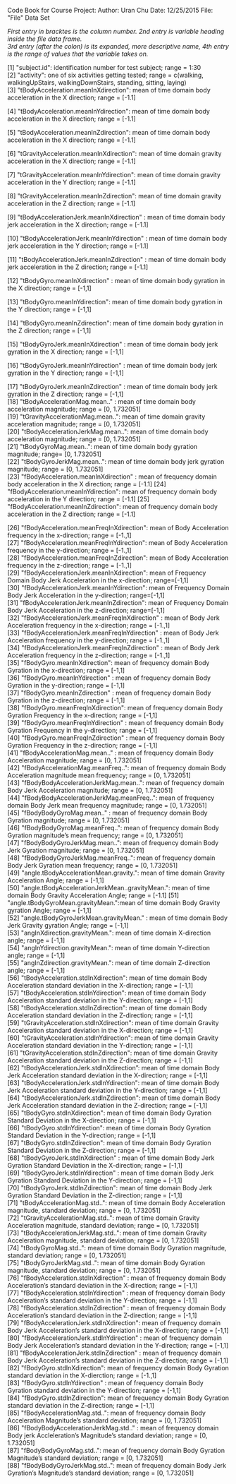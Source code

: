 Code Book for Course Project:
Author:  Uran Chu
Date:  12/25/2015
File:  "File" Data Set

*First entry in bracktes is the column number.  2nd entry is variable heading inside the file data frame.  
3rd entry (after the colon) is its expanded, more descriptive name, 
4th entry is the range of values that the variable takes on.*

[1] "subject.id": identification number for test subject; range = 1:30                                  
[2] "activity": one of six activities getting tested; range = c(walking, walkingUpStairs, walkingDownStairs, standing, sitting, laying)                                    
[3] "tBodyAcceleration.meanInXdirection": mean of time domain body acceleration in the X direction; range = [-1.1]

[4] "tBodyAcceleration.meanInYdirection": mean of time domain body acceleration in the X direction; range = [-1.1]

[5] "tBodyAcceleration.meanInZdirection": mean of time domain body acceleration in the X direction; range = [-1.1]

[6] "tGravityAcceleration.meanInXdirection": mean of time domain gravity acceleration in the X direction; range = [-1.1]

[7] "tGravityAcceleration.meanInYdirection": mean of time domain gravity acceleration in the Y direction; range = [-1.1]

[8] "tGravityAcceleration.meanInZdirection": mean of time domain gravity acceleration in the Z direction; range = [-1.1]

[9] "tBodyAccelerationJerk.meanInXdirection" : mean of time domain body jerk acceleration in the X direction; range = [-1.1]

[10] "tBodyAccelerationJerk.meanInYdirection" : mean of time domain body jerk acceleration in the Y direction; range = [-1.1]

[11] "tBodyAccelerationJerk.meanInZdirection" : mean of time domain body jerk acceleration in the Z direction; range = [-1.1]

[12] "tBodyGyro.meanInXdirection" : mean of time domain body gyration in the X direction; range = [-1,1]

[13] "tBodyGyro.meanInYdirection": mean of time domain body gyration in the Y direction; range = [-1,1]

[14] "tBodyGyro.meanInZdirection": mean of time domain body gyration in the Z direction; range = [-1,1]

[15] "tBodyGyroJerk.meanInXdirection" : mean of time domain body jerk gyration in the X direction; range = [-1,1]

[16] "tBodyGyroJerk.meanInYdirection" : mean of time domain body jerk gyration in the Y direction; range = [-1,1]

[17] "tBodyGyroJerk.meanInZdirection" : mean of time domain body jerk gyration in the Z direction; range = [-1,1]     
[18] "tBodyAccelerationMag.mean.." : mean of time domain body acceleration magnitude; range = [0, 1.732051]            
[19] "tGravityAccelerationMag.mean..": mean of time domain gravity acceleration magnitude; range = [0, 1.732051]            
[20] "tBodyAccelerationJerkMag.mean..": mean of time domain body acceleration magnitude; range = [0, 1.732051]            
[21] "tBodyGyroMag.mean..": mean of time domain body gyration magnitude; range= [0, 1.732051]                
[22] "tBodyGyroJerkMag.mean..": mean of time domain body jerk  gyration magnitude; range = [0, 1.732051]                     
[23] "fBodyAcceleration.meanInXdirection" : mean of frequency domain body acceleration in the X direction; range = [-1.1]
[24] "fBodyAcceleration.meanInYdirection": mean of frequency domain body acceleration in the Y direction; range = [-1.1]
[25] "fBodyAcceleration.meanInZdirection": mean of frequency domain body acceleration in the Z direction; range = [-1.1]

[26] "fBodyAcceleration.meanFreqInXdirection": mean of Body Acceleration frequency in the x-direction; range = [-1.,1]       
[27] "fBodyAcceleration.meanFreqInYdirection": mean of Body Acceleration frequency in the y-direction; range = [-1.,1]       
[28] "fBodyAcceleration.meanFreqInZdirection": mean of Body Acceleration frequency in the z-direction; range = [-1.,1]       
[29] "fBodyAccelerationJerk.meanInXdirection": mean of Frequency Domain Body Jerk Acceleration in the x-direction; range=[-1,1]   
[30] "fBodyAccelerationJerk.meanInYdirection": mean of Frequency Domain Body Jerk Acceleration in the y-direction; range=[-1,1]   
[31] "fBodyAccelerationJerk.meanInZdirection": mean of Frequency Domain Body Jerk Acceleration in the z-direction; range=[-1,1]   
[32] "fBodyAccelerationJerk.meanFreqInXdirection" : mean of Body Jerk Acceleration frequency in the x-direction; range = [-1.,1]       
[33] "fBodyAccelerationJerk.meanFreqInYdirection" : mean of Body Jerk Acceleration frequency in the y-direction; range = [-1.,1]       
[34] "fBodyAccelerationJerk.meanFreqInZdirection" : mean of Body Jerk Acceleration frequency in the z-direction; range = [-1.,1]       
[35] "fBodyGyro.meanInXdirection": mean of frequency domain Body Gyration  in the x-direction; range = [-1,1]               
[36] "fBodyGyro.meanInYdirection" : mean of frequency domain Body Gyration  in the y-direction; range = [-1,1]               
[37] "fBodyGyro.meanInZdirection" : mean of frequency domain Body Gyration  in the z-direction; range = [-1,1]               
[38] "fBodyGyro.meanFreqInXdirection": mean of frequency domain Body Gyration Frequency in the x-direction; range = [-1,1]              
[39] "fBodyGyro.meanFreqInYdirection" : mean of frequency domain Body Gyration Frequency in the y-direction; range = [-1,1]              
[40] "fBodyGyro.meanFreqInZdirection" : mean of frequency domain Body Gyration Frequency in the z-direction; range = [-1,1]              
[41] "fBodyAccelerationMag.mean.." : mean of frequency domain Body Acceleration magnitude; range = [0, 1.732051]                
[42] "fBodyAccelerationMag.meanFreq..": mean of frequency domain Body Acceleration magnitude mean frequency; range = [0, 1.732051]                                
[43] "fBodyBodyAccelerationJerkMag.mean..": mean of frequency domain Body Jerk Acceleration  magnitude; range = [0, 1.732051]                                
[44] "fBodyBodyAccelerationJerkMag.meanFreq..": mean of frequency domain Body Jerk mean frequency  magnitude; range = [0, 1.732051]                                
[45] "fBodyBodyGyroMag.mean.." : mean of frequency domain Body Gyration magnitude; range = [0, 1.732051]            
[46] "fBodyBodyGyroMag.meanFreq..": mean of frequency domain Body Gyration magnitude’s mean frequency; range = [0, 1.732051]            
[47] "fBodyBodyGyroJerkMag.mean..": mean of frequency domain Body Jerk Gyration magnitude; range = [0, 1.732051]                    
[48] "fBodyBodyGyroJerkMag.meanFreq..": mean of frequency domain Body Jerk Gyration mean frequency; range = [0, 1.732051]                    
[49] "angle.tBodyAccelerationMean.gravity.": mean of time domain Gravity Acceleration Angle; range = [-1,1]   
[50] "angle.tBodyAccelerationJerkMean..gravityMean.": mean of time domain Body Gravity Acceleration Angle; range = [-1.1]
[51] "angle.tBodyGyroMean.gravityMean.":mean of time domain Body Gravity gyration Angle; range = [-1,1]          
[52] "angle.tBodyGyroJerkMean.gravityMean." : mean of time domain Body Jerk Gravity gyration Angle; range = [-1,1]          
[53] "angInXdirection.gravityMean.": mean of time domain X-direction angle; range = [-1,1]                
[54] "angInYdirection.gravityMean.": mean of time domain Y-direction angle; range = [-1,1]          
[55] "angInZdirection.gravityMean.": mean of time domain Z-direction angle; range = [-1,1]            
[56] "tBodyAcceleration.stdInXdirection": mean of time domain Body Acceleration standard deviation in the X-direction; range = [-1,1]           
[57] "tBodyAcceleration.stdInYdirection": mean of time domain Body Acceleration standard deviation in the Y-direction; range = [-1,1]           
[58] "tBodyAcceleration.stdInZdirection": mean of time domain Body Acceleration standard deviation in the Z-direction; range = [-1,1]           
[59] "tGravityAcceleration.stdInXdirection": mean of time domain Gravity Acceleration standard deviation in the X-direction; range = [-1,1]      
[60] "tGravityAcceleration.stdInYdirection": mean of time domain Gravity Acceleration standard deviation in the Y-direction; range = [-1,1]      
[61] "tGravityAcceleration.stdInZdirection": mean of time domain Gravity Acceleration standard deviation in the Z-direction; range = [-1,1]      
[62] "tBodyAccelerationJerk.stdInXdirection”: mean of time domain Body Jerk Acceleration standard deviation in the X-direction; range = [-1,1]  
[63] "tBodyAccelerationJerk.stdInYdirection": mean of time domain Body Jerk Acceleration standard deviation in the Y-direction; range = [-1,1]  
[64] "tBodyAccelerationJerk.stdInZdirection": mean of time domain Body Jerk Acceleration standard deviation in the Z-direction; range = [-1,1]  
[65] "tBodyGyro.stdInXdirection": mean of time domain Body Gyration Standard Deviation in the X-direction; range = [-1,1]                 
[66] "tBodyGyro.stdInYdirection": mean of time domain Body Gyration Standard Deviation in the Y-direction; range = [-1,1]                 
[67] "tBodyGyro.stdInZdirection": mean of time domain Body Gyration Standard Deviation in the Z-direction; range = [-1,1]                  
[68] "tBodyGyroJerk.stdInXdirection" : mean of time domain Body Jerk Gyration Standard Deviation in the X-direction; range = [-1,1]                 
[69] "tBodyGyroJerk.stdInYdirection" : mean of time domain Body Jerk Gyration Standard Deviation in the Y-direction; range = [-1,1]             
[70] "tBodyGyroJerk.stdInZdirection": mean of time domain Body Jerk Gyration Standard Deviation in the Z-direction; range = [-1,1]             
[71] "tBodyAccelerationMag.std..": mean of time domain Body Acceleration magnitude, standard deviation; range = [0, 1.732051]                                
[72] "tGravityAccelerationMag.std..": mean of time domain Gravity Acceleration magnitude, standard deviation; range = [0, 1.732051]                                
[73] "tBodyAccelerationJerkMag.std..": mean of time domain Gravity Acceleration magnitude, standard deviation; range = [0, 1.732051]                                
[74]  "tBodyGyroMag.std..": mean of time domain Body Gyration magnitude, standard deviation; range = [0, 1.732051]                      
[75] "tBodyGyroJerkMag.std..": mean of time domain Body Gyration magnitude, standard deviation; range = [0, 1.732051]                      
[76] "fBodyAcceleration.stdInXdirection" : mean of frequency domain Body Acceleration’s standard deviation in the X-direction; range = [-1,1]      
[77] "fBodyAcceleration.stdInYdirection" : mean of frequency domain Body Acceleration’s standard deviation in the Y-direction; range = [-1,1]      
[78] "fBodyAcceleration.stdInZdirection" : mean of frequency domain Body Acceleration’s standard deviation in the Z-direction; range = [-1,1]   
[79] "fBodyAccelerationJerk.stdInXdirection": mean of frequency domain Body Jerk Acceleration’s standard deviation in the X-direction; range = [-1,1]   
[80] "fBodyAccelerationJerk.stdInYdirection" : mean of frequency domain Body Jerk Acceleration’s standard deviation in the Y-direction; range = [-1,1]   
[81] "fBodyAccelerationJerk.stdInZdirection" : mean of frequency domain Body Jerk Acceleration’s standard deviation in the Z-direction; range = [-1,1]   
[82] "fBodyGyro.stdInXdirection": mean of frequency domain Body Gyration standard deviation in the X-dierction; range = [-1.,1]                    
[83] "fBodyGyro.stdInYdirection" : mean of frequency domain Body Gyration standard deviation in the Y-direction; range = [-1,1]                   
[84] "fBodyGyro.stdInZdirection":  mean of frequency domain Body Gyration standard deviation in the Z-direction; range = [-1,1]                    
[85] "fBodyAccelerationMag.std..": mean of frequency domain Body Acceleration Magnitude’s standard deviation; range = [0, 1.732051]               
[86] "fBodyBodyAccelerationJerkMag.std.." : mean of frequency domain Body jerk Accleleration’s Magnitude’s standard deviation; range = [0, 1.732051]     
[87] "fBodyBodyGyroMag.std..": mean of frequency domain Body Gyration Magnitude’s standard deviation; range = [0, 1.732051]                       
[88] "fBodyBodyGyroJerkMag.std..": mean of frequency domain Body Jerk Gyration’s Magnitude’s standard deviation; range = [0, 1.732051]                                
